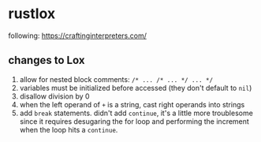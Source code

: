 # rustlox

following: https://craftinginterpreters.com/

## changes to Lox
1. allow for nested block comments: `/* ... /* ... */ ... */`
1. variables must be initialized before accessed (they don't default to `nil`)
1. disallow division by 0
1. when the left operand of `+` is a string, cast right operands into strings
1. add `break` statements. didn't add `continue`, it's a little more troublesome since it requires desugaring the for loop and performing the increment when the loop hits a `continue`.
